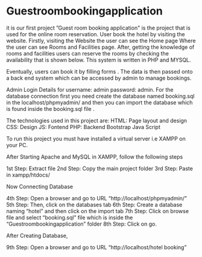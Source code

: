 # Guestroombookingapplication
it is our first project
”Guest room booking application" is the project that is used for the online room reservation. User book the hotel by visiting the  website. Firstly, visiting the Website the user can see the Home page Where the user can see Rooms and Facilities page. After, getting the knowledge of rooms and facilities users can reserve the rooms by checking the availability that is shown below. This system is written in PHP and MYSQL.

Eventually, users can book it by filling forms . The data is then passed onto a back end system which can be accessed by admin to manage bookings. 

Admin Login Details for username: admin  password: admin. For the database connection first you need create the database named booking.sql in the localhost/phpmyadmin/ and then you can import the database which is found inside the booking.sql file .

The technologies used in this project are:
HTML: Page layout and design
CSS: Design
JS: Fontend
PHP: Backend
Bootstrap
Java Script

To run this project you must have installed a virtual server i.e XAMPP on your PC.

After Starting Apache and MySQL in XAMPP, follow the following steps

1st Step: Extract file
2nd Step: Copy the main project folder
3rd Step: Paste in xampp/htdocs/

Now Connecting Database

4th Step: Open a browser and go to URL “http://localhost/phpmyadmin/”
5th Step: Then, click on the databases tab
6th Step: Create a database naming “hotel” and then click on the import tab
7th Step: Click on browse file and select “booking.sql” file which is inside the “Guestroombookingapplication” folder
8th Step: Click on go.

After Creating Database,

9th Step: Open a browser and go to URL “http://localhost/hotel booking”

